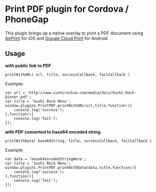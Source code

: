 Print PDF plugin for Cordova / PhoneGap
======================================================

This plugin brings up a native overlay to print a PDF document using [AirPrint](http://en.wikipedia.org/wiki/AirPrint) for iOS and [Google Cloud Print](http://www.google.com/landing/cloudprint/) for Android.

## Usage

**with public link to PDF**

```printWithURL( url, title, successCallback, failCallback )```

Example:

```
var url = 'http://www.sushirockva.com/media/docs/Sushi-Rock-Dinner.pdf';
var title = 'Sushi Rock Menu';
window.plugins.PrintPDF.printWithURL(url,title,function(){
	console.log('success');
},function(){
	console.log('fail');
});
```

**with PDF converted to base64 encoded string**

```printWithData( base64String, title, successCallback, failCallback )```

Example:

```
var data = 'base64encodedStringHere';
var title = 'Sushi Rock Menu';
window.plugins.PrintPDF.printWithData(data,title,function(){
	console.log('success');
},function(){
	console.log('fail');
});
```